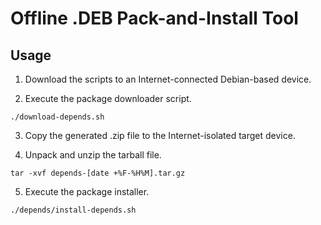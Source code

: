 # Offline .DEB Pack-and-Install Tool

## Usage
1. Download the scripts to an Internet-connected Debian-based device.

2. Execute the package downloader script.
```
./download-depends.sh
```

3. Copy the generated .zip file to the Internet-isolated target device.

4. Unpack and unzip the tarball file.
```
tar -xvf depends-[date +%F-%H%M].tar.gz
```

5. Execute the package installer.
```
./depends/install-depends.sh
```
